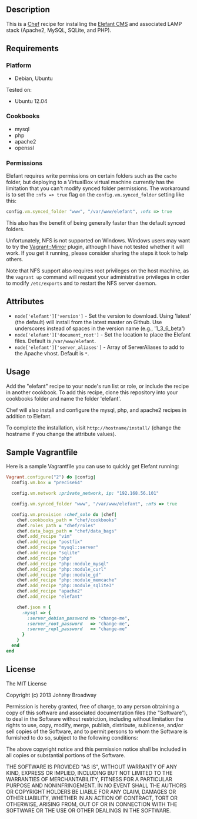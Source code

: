 ## Description

This is a [Chef](http://www.opscode.com/chef/) recipe for installing
the [Elefant CMS](http://www.elefantcms.com/) and associated LAMP stack
(Apache2, MySQL, SQLite, and PHP).

## Requirements

### Platform

* Debian, Ubuntu

Tested on:

* Ubuntu 12.04

### Cookbooks

* mysql
* php
* apache2
* openssl

### Permissions

Elefant requires write permissions on certain folders such as the `cache` folder,
but deploying to a VirtualBox virtual machine currently has the limitation that
you can't modify synced folder permissions. The workaround is to set the `:nfs => true`
flag on the `config.vm.synced_folder` setting like this:

```ruby
config.vm.synced_folder "www", "/var/www/elefant", :nfs => true
```

This also has the benefit of being generally faster than the default synced folders.

Unfortunately, NFS is not supported on Windows. Windows users may want to try the
[Vagrant::Mirror](https://github.com/ingenerator/vagrant-mirror) plugin, although
I have not tested whether it will work. If you get it running, please consider
sharing the steps it took to help others.

Note that NFS support also requires root privileges on the host machine, as the
`vagrant up` command will request your administrative privileges in order to modify
`/etc/exports` and to restart the NFS server daemon.

## Attributes

* `node['elefant']['version']` - Set the version to download. Using 'latest' (the default) will install from the latest master on Github. Use underscores instead of spaces in the version name (e.g., '1_3_6_beta')
* `node['elefant']['document_root']` - Set the location to place the Elefant files. Default is `/var/www/elefant`.
* `node['elefant']['server_aliases']` - Array of ServerAliases to add to the Apache vhost. Default is `*`.

## Usage

Add the "elefant" recipe to your node's run list or role, or include the recipe in another cookbook.
To add this recipe, clone this repository into your cookbooks folder and name the folder 'elefant'.

Chef will also install and configure the mysql, php, and apache2 recipes in addition to Elefant.

To complete the installation, visit `http://hostname/install/` (change the hostname if you change the attribute values).

## Sample Vagrantfile

Here is a sample Vagrantfile you can use to quickly get Elefant running:

```ruby
Vagrant.configure("2") do |config|
  config.vm.box = "precise64"

  config.vm.network :private_network, ip: "192.168.56.101"

  config.vm.synced_folder "www", "/var/www/elefant", :nfs => true

  config.vm.provision :chef_solo do |chef|
  	chef.cookbooks_path = "chef/cookbooks"
    chef.roles_path = "chef/roles"
    chef.data_bags_path = "chef/data_bags"
    chef.add_recipe "vim"
    chef.add_recipe "postfix"
    chef.add_recipe "mysql::server"
    chef.add_recipe "sqlite"
    chef.add_recipe "php"
    chef.add_recipe "php::module_mysql"
    chef.add_recipe "php::module_curl"
    chef.add_recipe "php::module_gd"
    chef.add_recipe "php::module_memcache"
    chef.add_recipe "php::module_sqlite3"
    chef.add_recipe "apache2"
    chef.add_recipe "elefant"

    chef.json = {
      :mysql => {
        :server_debian_password => "change-me",
        :server_root_password   => "change-me",
        :server_repl_password   => "change-me"
      }
    }
  end
end
```

## License

The MIT License

Copyright (c) 2013 Johnny Broadway

Permission is hereby granted, free of charge, to any person obtaining a copy
of this software and associated documentation files (the "Software"), to deal
in the Software without restriction, including without limitation the rights
to use, copy, modify, merge, publish, distribute, sublicense, and/or sell
copies of the Software, and to permit persons to whom the Software is
furnished to do so, subject to the following conditions:

The above copyright notice and this permission notice shall be included in
all copies or substantial portions of the Software.

THE SOFTWARE IS PROVIDED "AS IS", WITHOUT WARRANTY OF ANY KIND, EXPRESS OR
IMPLIED, INCLUDING BUT NOT LIMITED TO THE WARRANTIES OF MERCHANTABILITY,
FITNESS FOR A PARTICULAR PURPOSE AND NONINFRINGEMENT. IN NO EVENT SHALL THE
AUTHORS OR COPYRIGHT HOLDERS BE LIABLE FOR ANY CLAIM, DAMAGES OR OTHER
LIABILITY, WHETHER IN AN ACTION OF CONTRACT, TORT OR OTHERWISE, ARISING FROM,
OUT OF OR IN CONNECTION WITH THE SOFTWARE OR THE USE OR OTHER DEALINGS IN
THE SOFTWARE.
